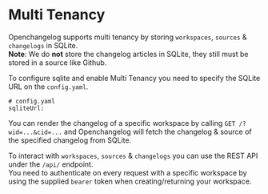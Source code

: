 # Multi Tenancy

Openchangelog supports multi tenancy by storing `workspaces`, `sources` & `changelogs` in SQLite.  
**Note**: We do **not** store the changelog articles in SQLite, they still must be stored in a source like Github.

To configure sqlite and enable Multi Tenancy you need to specify the SQLite URL on the `config.yaml`.
```
# config.yaml
sqliteUrl:
```

You can render the changelog of a specific workspace by calling `GET /?wid=...&cid=...` and Openchangelog will fetch the changelog & source of the specified changelog from SQLite.

To interact with `workspaces`, `sources` & `changelogs` you can use the REST API under the `/api/` endpoint.  
You need to authenticate on every request with a specific workspace by using the supplied `bearer` token when creating/returning your workspace.